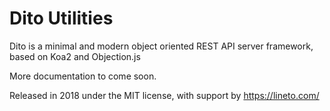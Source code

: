 # Dito Utilities

Dito is a minimal and modern object oriented REST API server framework, based on
Koa2 and Objection.js

More documentation to come soon.

Released in 2018 under the MIT license, with support by https://lineto.com/
